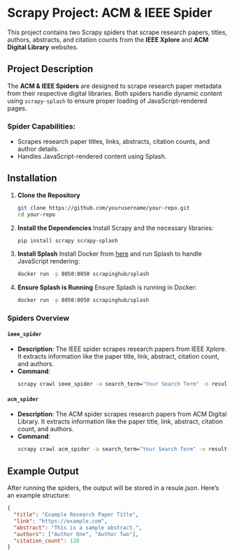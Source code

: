 

# Scrapy Project: ACM & IEEE Spider

This project contains two Scrapy spiders that scrape research papers, titles, authors, abstracts, and citation counts from the **IEEE Xplore** and **ACM Digital Library** websites.

## Project Description

The **ACM & IEEE Spiders** are designed to scrape research paper metadata from their respective digital libraries. Both spiders handle dynamic content using `scrapy-splash` to ensure proper loading of JavaScript-rendered pages.

### Spider Capabilities:
- Scrapes research paper titles, links, abstracts, citation counts, and author details.
- Handles JavaScript-rendered content using Splash.

## Installation

1. **Clone the Repository**
   ```bash
   git clone https://github.com/yourusername/your-repo.git
   cd your-repo
   ```

2. **Install the Dependencies**
   Install Scrapy and the necessary libraries:
   ```bash
   pip install scrapy scrapy-splash
   ```

3. **Install Splash**
   Install Docker from [here](https://docs.docker.com/get-docker/) and run Splash to handle JavaScript rendering:
   ```bash
   docker run -p 8050:8050 scrapinghub/splash
   ```

4. **Ensure Splash is Running**
   Ensure Splash is running in Docker:
   ```bash
   docker run -p 8050:8050 scrapinghub/splash
   ```

### Spiders Overview

#### `ieee_spider`
- **Description**: The IEEE spider scrapes research papers from IEEE Xplore. It extracts information like the paper title, link, abstract, citation count, and authors.
- **Command**: 
   ```bash
   scrapy crawl ieee_spider -a search_term="Your Search Term" -o results.json
   ```

#### `acm_spider`
- **Description**: The ACM spider scrapes research papers from ACM Digital Library. It extracts information like the paper title, link, abstract, citation count, and authors.
- **Command**:
   ```bash
   scrapy crawl acm_spider -a search_term="Your Search Term" -o results.json
   ```

## Example Output

After running the spiders, the output will be stored in a resule.json. Here’s an example structure:

```json
{
  "title": "Example Research Paper Title",
  "link": "https://example.com",
  "abstract": "This is a sample abstract.",
  "authors": ["Author One", "Author Two"],
  "citation_count": 120
}
```

